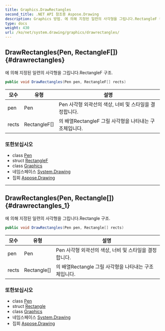 ```yaml
---
title: Graphics.DrawRectangles
second_title: .NET API 참조용 Aspose.Drawing
description: Graphics 방법. 에 의해 지정된 일련의 사각형을 그립니다.RectangleF 구조.
type: docs
weight: 430
url: /ko/net/system.drawing/graphics/drawrectangles/
---
```

## DrawRectangles(Pen, RectangleF[]) {#drawrectangles}

에 의해 지정된 일련의 사각형을 그립니다.RectangleF 구조.

```csharp
public void DrawRectangles(Pen pen, RectangleF[] rects)
```

| 모수 | 유형 | 설명 |
| --- | --- | --- |
| pen | Pen | Pen 사각형 외곽선의 색상, 너비 및 스타일을 결정합니다. |
| rects | RectangleF[] | 의 배열RectangleF 그릴 사각형을 나타내는 구조체입니다. |

### 또한보십시오

* class [Pen](../../pen/)
* struct [RectangleF](../../rectanglef/)
* class [Graphics](../)
* 네임스페이스 [System.Drawing](../../graphics/)
* 집회 [Aspose.Drawing](../../../)

---

## DrawRectangles(Pen, Rectangle[]) {#drawrectangles_1}

에 의해 지정된 일련의 사각형을 그립니다.Rectangle 구조.

```csharp
public void DrawRectangles(Pen pen, Rectangle[] rects)
```

| 모수 | 유형 | 설명 |
| --- | --- | --- |
| pen | Pen | Pen 사각형 외곽선의 색상, 너비 및 스타일을 결정합니다. |
| rects | Rectangle[] | 의 배열Rectangle 그릴 사각형을 나타내는 구조체입니다. |

### 또한보십시오

* class [Pen](../../pen/)
* struct [Rectangle](../../rectangle/)
* class [Graphics](../)
* 네임스페이스 [System.Drawing](../../graphics/)
* 집회 [Aspose.Drawing](../../../)


